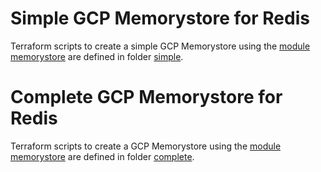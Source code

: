 # Simple GCP Memorystore for Redis

Terraform scripts to create a simple GCP Memorystore using the [module memorystore](../..) are defined in folder [simple](simple).

# Complete GCP Memorystore for Redis

Terraform scripts to create a GCP Memorystore using the [module memorystore](../..) are defined in folder [complete](complete).
